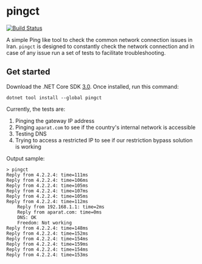 # pingct

[![Build Status](https://dev.azure.com/ctyar/pingct/_apis/build/status/ctyar.pingct?branchName=master)](https://dev.azure.com/ctyar/pingct/_build/latest?definitionId=3&branchName=master)

A simple Ping like tool to check the common network connection issues in Iran. `pingct` is designed to constantly check the network connection and in case of any issue run a set of tests to facilitate troubleshooting.

## Get started

Download the .NET Core SDK [3.0](https://dotnet.microsoft.com/download/dotnet-core/3.0).
Once installed, run this command:

```
dotnet tool install --global pingct
```

Currently, the tests are:
1. Pinging the gateway IP address
1. Pinging `aparat.com` to see if the country's internal network is accessible
1. Testing DNS
1. Trying to access a restricted IP to see if our restriction bypass solution is working

Output sample:
```
> pingct 
Reply from 4.2.2.4: time=111ms
Reply from 4.2.2.4: time=106ms
Reply from 4.2.2.4: time=105ms
Reply from 4.2.2.4: time=107ms
Reply from 4.2.2.4: time=105ms
Reply from 4.2.2.4: time=112ms
    Reply from 192.168.1.1: time=2ms
    Reply from aparat.com: time=0ms
    DNS: OK
    Freedom: Not working
Reply from 4.2.2.4: time=148ms
Reply from 4.2.2.4: time=152ms
Reply from 4.2.2.4: time=154ms
Reply from 4.2.2.4: time=159ms
Reply from 4.2.2.4: time=154ms
Reply from 4.2.2.4: time=153ms
```
